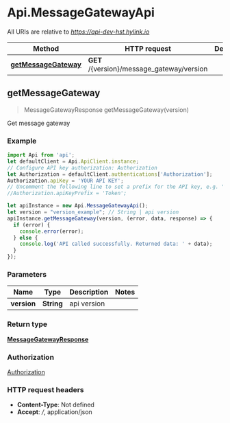 # Api.MessageGatewayApi

All URIs are relative to *https://api-dev-hst.hylink.io*

Method | HTTP request | Description
------------- | ------------- | -------------
[**getMessageGateway**](MessageGatewayApi.md#getMessageGateway) | **GET** /{version}/message_gateway/version | 



## getMessageGateway

> MessageGatewayResponse getMessageGateway(version)



Get message gateway

### Example

```javascript
import Api from 'api';
let defaultClient = Api.ApiClient.instance;
// Configure API key authorization: Authorization
let Authorization = defaultClient.authentications['Authorization'];
Authorization.apiKey = 'YOUR API KEY';
// Uncomment the following line to set a prefix for the API key, e.g. "Token" (defaults to null)
//Authorization.apiKeyPrefix = 'Token';

let apiInstance = new Api.MessageGatewayApi();
let version = "version_example"; // String | api version
apiInstance.getMessageGateway(version, (error, data, response) => {
  if (error) {
    console.error(error);
  } else {
    console.log('API called successfully. Returned data: ' + data);
  }
});
```

### Parameters


Name | Type | Description  | Notes
------------- | ------------- | ------------- | -------------
 **version** | **String**| api version | 

### Return type

[**MessageGatewayResponse**](MessageGatewayResponse.md)

### Authorization

[Authorization](../README.md#Authorization)

### HTTP request headers

- **Content-Type**: Not defined
- **Accept**: */*, application/json

